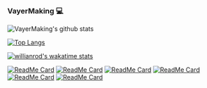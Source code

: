 ### VayerMaking :computer:

![VayerMaking's github stats](https://github-readme-stats.vercel.app/api?username=VayerMaking&show_icons=true&theme=synthwave)

[![Top Langs](https://github-readme-stats.vercel.app/api/top-langs/?username=VayerMaking&layout=compact)](https://github.com/VayerMaking)

[![willianrod's wakatime stats](https://github-readme-stats.vercel.app/api/wakatime?username=VayerMaking)](https://github.com/anuraghazra/github-readme-stats)

[![ReadMe Card](https://github-readme-stats.vercel.app/api/pin/?username=VayerMaking&repo=vayers-atom-theme)](https://github.com/VayerMaking/vayers-atom-theme)
[![ReadMe Card](https://github-readme-stats.vercel.app/api/pin/?username=VayerMaking&repo=vayers-atom-theme)](https://github.com/VayerMaking/elsys2020-2021)
[![ReadMe Card](https://github-readme-stats.vercel.app/api/pin/?username=VayerMaking&repo=vayers-atom-theme)](https://github.com/VayerMaking/elu4)
[![ReadMe Card](https://github-readme-stats.vercel.app/api/pin/?username=VayerMaking&repo=vayers-atom-theme)](https://github.com/VayerMaking/cloudsinmagenta)
[![ReadMe Card](https://github-readme-stats.vercel.app/api/pin/?username=VayerMaking&repo=vayers-atom-theme)](https://github.com/VayerMaking/vayermakingsbot)
[![ReadMe Card](https://github-readme-stats.vercel.app/api/pin/?username=VayerMaking&repo=vayers-atom-theme)](https://github.com/VayerMaking/elixir_course)


